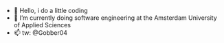 - 👋 Hello, i do a little coding
- 🌱 I’m currently doing software engineering at the Amsterdam University of Applied Sciences
- 📫 tw: @Gobber04
     
<!---
Jaydentje/Jaydentje is a ✨ special ✨ repository because its `README.md` (this file) appears on your GitHub profile.
You can click the Preview link to take a look at your changes.
--->
